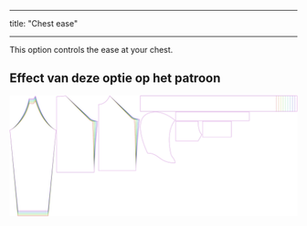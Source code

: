 - - -
title: "Chest ease"
- - -

This option controls the ease at your chest.

## Effect van deze optie op het patroon

![This image shows the effect of this option by superimposing several variants that have a different value for this option](hugo_chestease_sample.svg "Effect of this option on the pattern")
